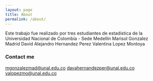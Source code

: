 ```yaml
---
layout: page
title: About
permalink: /about/
---
```


Este trabajo fue realizado por tres estudiantes de estadística de la Universidad Nacional de Colombia - Sede Medellín
Marisol Gonzalez Madrid
David Alejandro Hernandez Perez
Valentina Lopez Montoya

### Contact me

[mgonzalezmad@unal.edu.co](mgonzalezmad@unal.edu.co)
[davahernandezper@unal.edu.co](davahernandezper@unal.edu.co)
[valopezmo@unal.edu.co](valopezmo@unal.edu.co)
